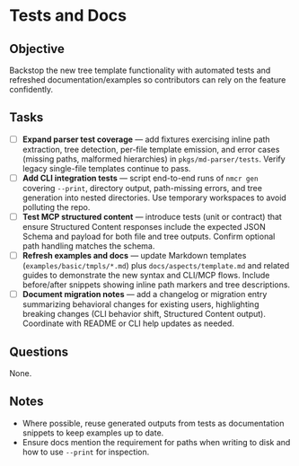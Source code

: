 # Tests and Docs

## Objective

Backstop the new tree template functionality with automated tests and refreshed documentation/examples so contributors can rely on the feature confidently.

## Tasks

- [ ] **Expand parser test coverage** — add fixtures exercising inline path extraction, tree detection, per-file template emission, and error cases (missing paths, malformed hierarchies) in `pkgs/md-parser/tests`.
      Verify legacy single-file templates continue to pass.
- [ ] **Add CLI integration tests** — script end-to-end runs of `nmcr gen` covering `--print`, directory output, path-missing errors, and tree generation into nested directories.
      Use temporary workspaces to avoid polluting the repo.
- [ ] **Test MCP structured content** — introduce tests (unit or contract) that ensure Structured Content responses include the expected JSON Schema and payload for both file and tree outputs.
      Confirm optional path handling matches the schema.
- [ ] **Refresh examples and docs** — update Markdown templates (`examples/basic/tmpls/*.md`) plus `docs/aspects/template.md` and related guides to demonstrate the new syntax and CLI/MCP flows.
      Include before/after snippets showing inline path markers and tree descriptions.
- [ ] **Document migration notes** — add a changelog or migration entry summarizing behavioral changes for existing users, highlighting breaking changes (CLI behavior shift, Structured Content output).
      Coordinate with README or CLI help updates as needed.

## Questions

None.

## Notes

- Where possible, reuse generated outputs from tests as documentation snippets to keep examples up to date.
- Ensure docs mention the requirement for paths when writing to disk and how to use `--print` for inspection.
